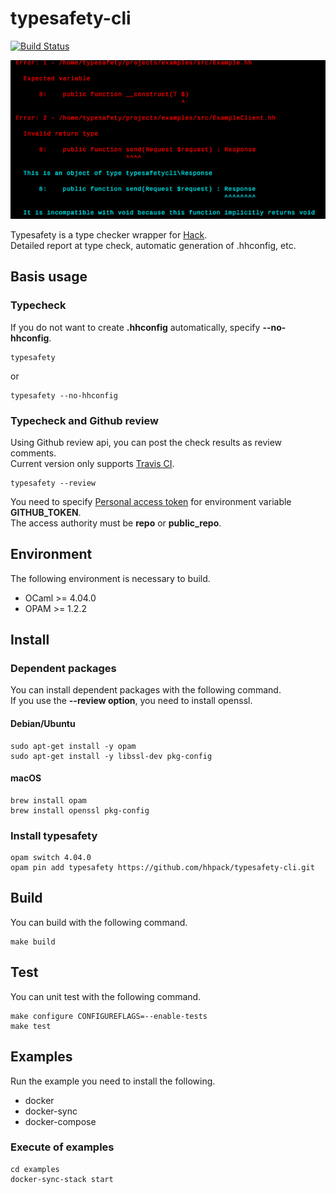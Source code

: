 # typesafety-cli

[![Build Status](https://travis-ci.org/hhpack/typesafety-cli.svg?branch=master)](https://travis-ci.org/hhpack/typesafety-cli)

![Screen Shot](https://github.com/hhpack/typesafety-cli/blob/master/screenshot.png?raw=true)

Typesafety is a type checker wrapper for [Hack](http://hacklang.org/).  
Detailed report at type check, automatic generation of .hhconfig, etc.


## Basis usage

### Typecheck

If you do not want to create **.hhconfig** automatically, specify **--no-hhconfig**.

	typesafety

or

	typesafety --no-hhconfig

### Typecheck and Github review

Using Github review api, you can post the check results as review comments.  
Current version only supports [Travis CI](https://travis-ci.org/).

	typesafety --review

You need to specify [Personal access token](https://github.com/settings/tokens) for environment variable **GITHUB_TOKEN**.  
The access authority must be **repo** or **public_repo**.

## Environment

The following environment is necessary to build.

* OCaml >= 4.04.0
* OPAM >= 1.2.2

## Install

### Dependent packages

You can install dependent packages with the following command.  
If you use the **--review option**, you need to install openssl.

#### Debian/Ubuntu

	sudo apt-get install -y opam
	sudo apt-get install -y libssl-dev pkg-config

#### macOS

	brew install opam
	brew install openssl pkg-config

### Install typesafety

	opam switch 4.04.0
	opam pin add typesafety https://github.com/hhpack/typesafety-cli.git

## Build

You can build with the following command.

	make build

## Test

You can unit test with the following command.

	make configure CONFIGUREFLAGS=--enable-tests
	make test

## Examples

Run the example you need to install the following.

* docker
* docker-sync
* docker-compose

### Execute of examples

	cd examples
	docker-sync-stack start
